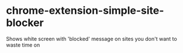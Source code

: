 # chrome-extension-simple-site-blocker
Shows white screen with 'blocked' message on sites you don't want to waste time on
